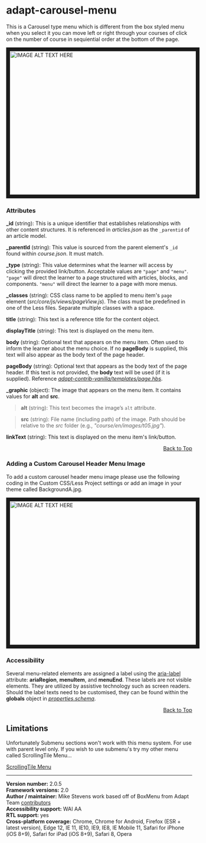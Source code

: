 # adapt-carousel-menu  

This is a Carousel type menu which is different from the box styled menu when you select it you can move left or right through your courses of click on the number of course in sequiential order at the bottom of the page. 

<img src="https://raw.githubusercontent.com/mike-st/adapt-carousel-menu/master/screenshot-carousel.jpg" alt="IMAGE ALT TEXT HERE" width="768" height="389" border="10" />

### Attributes

**_id** (string): This is a unique identifier that establishes relationships with other content structures. It is referenced in *articles.json* as the `_parentid` of an article model.   

**_parentId** (string): This value is sourced from the parent element's `_id` found within *course.json*. It must match. 

**_type** (string): This value determines what the learner will access by clicking the provided link/button. Acceptable values are `"page"` and `"menu"`. `"page"` will direct the learner to a page structured with articles, blocks, and components. `"menu"` will direct the learner to a page with more menus. 

**_classes** (string): CSS class name to be applied to menu item's `page` element (*src/core/js/views/pageView.js*). The class must be predefined in one of the Less files. Separate multiple classes with a space.

**title** (string): This text is a reference title for the content object.

**displayTitle** (string):  This text is displayed on the menu item.

**body** (string):  Optional text that appears on the menu item. Often used to inform the learner about the menu choice. If no **pageBody** is supplied, this text will also appear as the body text of the page header.

**pageBody** (string): Optional text that appears as the body text of the page header. If this text is not provided, the **body** text will be used (if it is supplied). Reference [*adapt-contrib-vanilla/templates/page.hbs*](https://github.com/adaptlearning/adapt-contrib-vanilla/blob/master/templates/page.hbs).

**_graphic** (object): The image that appears on the menu item. It contains values for **alt** and **src**.

>**alt** (string): This text becomes the image’s `alt` attribute.

>**src** (string): File name (including path) of the image. Path should be relative to the *src* folder (e.g., *"course/en/images/t05.jpg"*).  
       
**linkText** (string): This text is displayed on the menu item's link/button.  
       
<div float align=right><a href="#top">Back to Top</a></div>  

### Adding a Custom Carousel Header Menu Image
To add a custom carousel header menu image please use the following coding in the Custom CSS/Less Project settings or add an image in your theme called BackgroundA.jpg.

<img src="https://raw.githubusercontent.com/mike-st/adapt-carousel-menu/master/carousel-custom-header-image.jpg" alt="IMAGE ALT TEXT HERE" width="768" height="389" border="10" />

### Accessibility
Several menu-related elements are assigned a label using the [aria-label](https://github.com/adaptlearning/adapt_framework/wiki/Aria-Labels) attribute: **ariaRegion**, **menuItem**, and **menuEnd**. These labels are not visible elements. They are utilized by assistive technology such as screen readers. Should the label texts need to be customised, they can be found within the **globals** object in [*properties.schema*](https://github.com/mike-st/adapt-carousel-menu/blob/master/properties.schema).   
<div float align=right><a href="#top">Back to Top</a></div>

## Limitations
Unfortunately Submenu sections won't work with this menu system. For use with parent level only. If you wish to use submenu's try my other menu called ScrollingTile Menu...

[ScrollingTile Menu](https://github.com/mike-st/adapt-tilesMenu)

----------------------------
**Version number:**  2.0.5   
**Framework versions:**  2.0     
**Author / maintainer:** Mike Stevens work based off of BoxMenu from Adapt Team [contributors](https://github.com/mike-st/adapt-carousel-menu/graphs/contributors)  
**Accessibility support:** WAI AA   
**RTL support:** yes  
**Cross-platform coverage:** Chrome, Chrome for Android, Firefox (ESR + latest version), Edge 12, IE 11, IE10, IE9, IE8, IE Mobile 11, Safari for iPhone (iOS 8+9), Safari for iPad (iOS 8+9), Safari 8, Opera 
